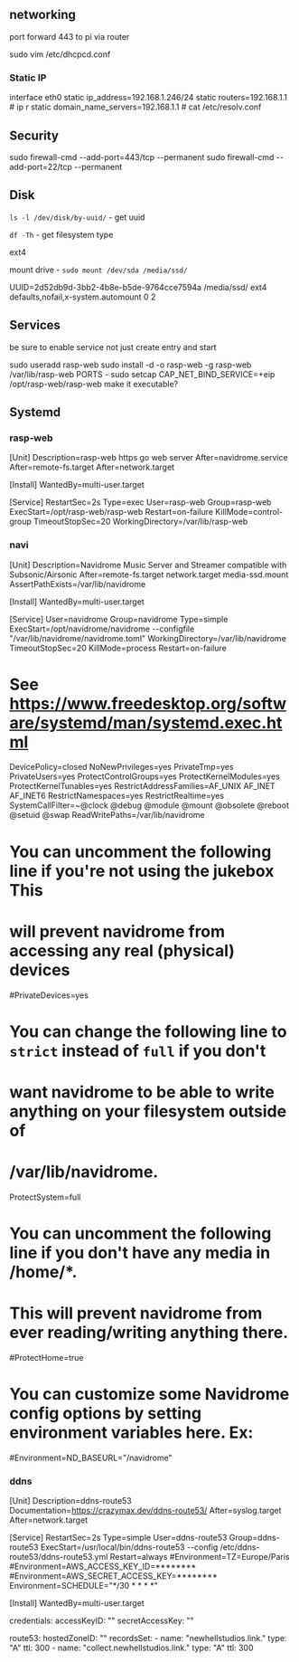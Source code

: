 ## networking

port forward 443 to pi via router

sudo vim /etc/dhcpcd.conf

### Static IP

interface eth0
static ip_address=192.168.1.246/24
static routers=192.168.1.1 # ip r
static domain_name_servers=192.168.1.1 # cat /etc/resolv.conf

## Security
sudo firewall-cmd --add-port=443/tcp --permanent
sudo firewall-cmd --add-port=22/tcp --permanent

## Disk
`ls -l /dev/disk/by-uuid/` - get uuid

`df -Th` - get filesystem type

ext4

mount drive - `sudo mount /dev/sda /media/ssd/`

UUID=2d52db9d-3bb2-4b8e-b5de-9764cce7594a /media/ssd/ ext4 defaults,nofail,x-system.automount 0 2

## Services
be sure to enable service not just create entry and start

sudo useradd rasp-web
sudo install -d -o rasp-web -g rasp-web /var/lib/rasp-web
PORTS - sudo setcap CAP_NET_BIND_SERVICE=+eip /opt/rasp-web/rasp-web
make it executable?

## Systemd

### rasp-web

[Unit]
Description=rasp-web https go web server
After=navidrome.service
After=remote-fs.target
After=network.target

[Install]
WantedBy=multi-user.target

[Service]
RestartSec=2s
Type=exec
User=rasp-web
Group=rasp-web
ExecStart=/opt/rasp-web/rasp-web
Restart=on-failure
KillMode=control-group
TimeoutStopSec=20
WorkingDirectory=/var/lib/rasp-web

### navi

[Unit]
Description=Navidrome Music Server and Streamer compatible with Subsonic/Airsonic
After=remote-fs.target network.target media-ssd.mount
AssertPathExists=/var/lib/navidrome

[Install]
WantedBy=multi-user.target

[Service]
User=navidrome
Group=navidrome
Type=simple
ExecStart=/opt/navidrome/navidrome --configfile "/var/lib/navidrome/navidrome.toml"
WorkingDirectory=/var/lib/navidrome
TimeoutStopSec=20
KillMode=process
Restart=on-failure

# See https://www.freedesktop.org/software/systemd/man/systemd.exec.html
DevicePolicy=closed
NoNewPrivileges=yes
PrivateTmp=yes
PrivateUsers=yes
ProtectControlGroups=yes
ProtectKernelModules=yes
ProtectKernelTunables=yes
RestrictAddressFamilies=AF_UNIX AF_INET AF_INET6
RestrictNamespaces=yes
RestrictRealtime=yes
SystemCallFilter=~@clock @debug @module @mount @obsolete @reboot @setuid @swap
ReadWritePaths=/var/lib/navidrome

# You can uncomment the following line if you're not using the jukebox This
# will prevent navidrome from accessing any real (physical) devices
#PrivateDevices=yes

# You can change the following line to `strict` instead of `full` if you don't
# want navidrome to be able to write anything on your filesystem outside of
# /var/lib/navidrome.
ProtectSystem=full

# You can uncomment the following line if you don't have any media in /home/*.
# This will prevent navidrome from ever reading/writing anything there.
#ProtectHome=true

# You can customize some Navidrome config options by setting environment variables here. Ex:
#Environment=ND_BASEURL="/navidrome"


### ddns

[Unit]
Description=ddns-route53
Documentation=https://crazymax.dev/ddns-route53/
After=syslog.target
After=network.target

[Service]
RestartSec=2s
Type=simple
User=ddns-route53
Group=ddns-route53
ExecStart=/usr/local/bin/ddns-route53 --config /etc/ddns-route53/ddns-route53.yml
Restart=always
#Environment=TZ=Europe/Paris
#Environment=AWS_ACCESS_KEY_ID=********
#Environment=AWS_SECRET_ACCESS_KEY=********
Environment=SCHEDULE="*/30 * * * *"

[Install]
WantedBy=multi-user.target

credentials:
  accessKeyID: ""
  secretAccessKey: ""

route53:
  hostedZoneID: ""
  recordsSet:
    - name: "newhellstudios.link."
      type: "A"
      ttl: 300
    - name: "collect.newhellstudios.link."
      type: "A"
      ttl: 300
